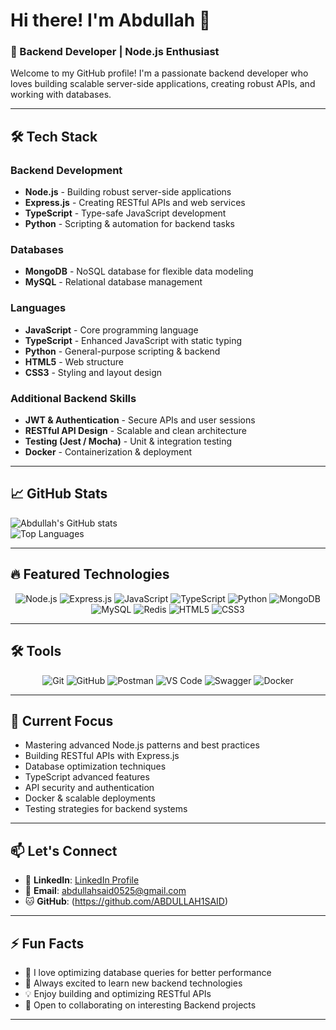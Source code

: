 # Hi there! I'm Abdullah 👋

### 🚀 Backend Developer | Node.js Enthusiast  

Welcome to my GitHub profile! I'm a passionate backend developer who loves building scalable server-side applications, creating robust APIs, and working with databases.  

---

## 🛠️ Tech Stack  

### Backend Development  
- **Node.js** - Building robust server-side applications  
- **Express.js** - Creating RESTful APIs and web services  
- **TypeScript** - Type-safe JavaScript development  
- **Python** - Scripting & automation for backend tasks  

### Databases  
- **MongoDB** - NoSQL database for flexible data modeling  
- **MySQL** - Relational database management  

### Languages  
- **JavaScript** - Core programming language  
- **TypeScript** - Enhanced JavaScript with static typing  
- **Python** - General-purpose scripting & backend  
- **HTML5** - Web structure  
- **CSS3** - Styling and layout design  

### Additional Backend Skills  
- **JWT & Authentication** - Secure APIs and user sessions  
- **RESTful API Design** - Scalable and clean architecture  
- **Testing (Jest / Mocha)** - Unit & integration testing  
- **Docker** - Containerization & deployment
  
---

## 📈 GitHub Stats  

![Abdullah's GitHub stats](https://github-readme-stats.vercel.app/api?username=ABDULLAH1SAID&show_icons=true&theme=radical)  
![Top Languages](https://github-readme-stats.vercel.app/api/top-langs/?username=ABDULLAH1SAID&layout=compact&theme=radical)  

---

## 🔥 Featured Technologies  

<div align="center">

![Node.js](https://img.shields.io/badge/Node.js-43853D?style=for-the-badge&logo=node.js&logoColor=white)
![Express.js](https://img.shields.io/badge/Express.js-404D59?style=for-the-badge)
![JavaScript](https://img.shields.io/badge/JavaScript-F7DF1E?style=for-the-badge&logo=javascript&logoColor=black)
![TypeScript](https://img.shields.io/badge/TypeScript-007ACC?style=for-the-badge&logo=typescript&logoColor=white)
![Python](https://img.shields.io/badge/Python-3776AB?style=for-the-badge&logo=python&logoColor=white)
![MongoDB](https://img.shields.io/badge/MongoDB-4EA94B?style=for-the-badge&logo=mongodb&logoColor=white)
![MySQL](https://img.shields.io/badge/MySQL-00000F?style=for-the-badge&logo=mysql&logoColor=white)
![Redis](https://img.shields.io/badge/Redis-DC382D?style=for-the-badge&logo=redis&logoColor=white)
![HTML5](https://img.shields.io/badge/HTML5-E34F26?style=for-the-badge&logo=html5&logoColor=white)
![CSS3](https://img.shields.io/badge/CSS3-1572B6?style=for-the-badge&logo=css3&logoColor=white)

</div>

---

## 🛠️ Tools 

<div align="center">

![Git](https://img.shields.io/badge/Git-F05032?style=for-the-badge&logo=git&logoColor=white)
![GitHub](https://img.shields.io/badge/GitHub-181717?style=for-the-badge&logo=github&logoColor=white)
![Postman](https://img.shields.io/badge/Postman-FF6C37?style=for-the-badge&logo=postman&logoColor=white)
![VS Code](https://img.shields.io/badge/VS_Code-0078D4?style=for-the-badge&logo=visual-studio-code&logoColor=white)
![Swagger](https://img.shields.io/badge/Swagger-85EA2D?style=for-the-badge&logo=swagger&logoColor=black)
![Docker](https://img.shields.io/badge/Docker-2496ED?style=for-the-badge&logo=docker&logoColor=white)

</div>  

---

## 🌱 Current Focus  

- Mastering advanced Node.js patterns and best practices  
- Building RESTful APIs with Express.js  
- Database optimization techniques  
- TypeScript advanced features  
- API security and authentication  
- Docker & scalable deployments  
- Testing strategies for backend systems  

---

## 📫 Let's Connect  

- 💼 **LinkedIn**: [LinkedIn Profile](https://www.linkedin.com/in/abdullah-said-41b589222/)  
- 📧 **Email**: abdullahsaid0525@gmail.com  
- 🐱 **GitHub**: (https://github.com/ABDULLAH1SAID)  

---

## ⚡ Fun Facts  

- 🎯 I love optimizing database queries for better performance  
- 🚀 Always excited to learn new backend technologies  
- 💡 Enjoy building and optimizing RESTful APIs  
- 🌟 Open to collaborating on interesting Backend projects  

---


